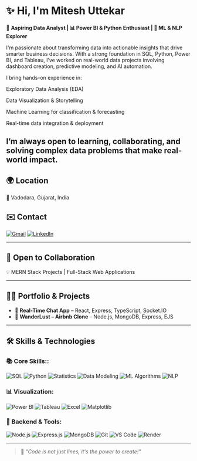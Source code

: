 # ✨ **Hi, I'm Mitesh Uttekar**
🎯 **Aspiring Data Analyst | 📊 Power BI & Python Enthusiast | 🧠 ML & NLP Explorer**

I'm passionate about transforming data into actionable insights that drive smarter business decisions. With a strong foundation in SQL, Python, Power BI, and Tableau, I’ve worked on real-world data projects involving dashboard creation, predictive modeling, and AI automation.

I bring hands-on experience in:

Exploratory Data Analysis (EDA)

Data Visualization & Storytelling

Machine Learning for classification & forecasting

Real-time data integration & deployment

I’m always open to learning, collaborating, and solving complex data problems that make real-world impact.
---

## 🌍 Location
📍 Vadodara, Gujarat, India

## ✉️ Contact
[![Gmail](https://img.shields.io/badge/Gmail-D14836?style=for-the-badge&logo=gmail&logoColor=white)](mailto:miteshuttekar16@gmail.com)
[![LinkedIn](https://img.shields.io/badge/LinkedIn-0077B5?style=for-the-badge&logo=linkedin&logoColor=white)](https://www.linkedin.com/in/mitesh-uttekar-504625313) <!-- Replace this -->


---

## 🤝 Open to Collaboration
💡 MERN Stack Projects | Full-Stack Web Applications

---

## 👨‍💻 Portfolio & Projects

- 💬 **Real-Time Chat App** – React, Express, TypeScript, Socket.IO  
- 🏡 **WanderLust – Airbnb Clone** – Node.js, MongoDB, Express, EJS  

---

## 🛠️ Skills & Technologies

### 📚 Core Skills::
![SQL](https://img.shields.io/badge/TypeScript-007ACC?style=for-the-badge&logo=typescript&logoColor=white)
![Python](https://img.shields.io/badge/JavaScript-F7DF1E?style=for-the-badge&logo=javascript&logoColor=black)
![Statistics](https://img.shields.io/badge/Java-ED8B00?style=for-the-badge&logo=java&logoColor=white)
![Data Modeling](https://img.shields.io/badge/C-00599C?style=for-the-badge&logo=c&logoColor=white)
![ML Algorithms](https://img.shields.io/badge/HTML5-E34F26?style=for-the-badge&logo=html5&logoColor=white)
![NLP](https://img.shields.io/badge/CSS3-1572B6?style=for-the-badge&logo=css3&logoColor=white)

### 📊 Visualization:
![Power BI](https://img.shields.io/badge/React-20232A?style=for-the-badge&logo=react&logoColor=61DAFB)
![Tableau](https://img.shields.io/badge/Vite-646CFF?style=for-the-badge&logo=vite&logoColor=white)
![Excel](https://img.shields.io/badge/Redux-593D88?style=for-the-badge&logo=redux&logoColor=white)
![Matplotlib](https://img.shields.io/badge/TailwindCSS-38B2AC?style=for-the-badge&logo=tailwind-css&logoColor=white)

### 🔧 Backend & Tools:
![Node.js](https://img.shields.io/badge/Node.js-339933?style=for-the-badge&logo=nodedotjs&logoColor=white)
![Express.js](https://img.shields.io/badge/Express.js-000000?style=for-the-badge&logo=express&logoColor=white)
![MongoDB](https://img.shields.io/badge/MongoDB-47A248?style=for-the-badge&logo=mongodb&logoColor=white)
![Git](https://img.shields.io/badge/Git-F05032?style=for-the-badge&logo=git&logoColor=white)
![VS Code](https://img.shields.io/badge/VS%20Code-007ACC?style=for-the-badge&logo=visual-studio-code&logoColor=white)
![Render](https://img.shields.io/badge/Render-46E3B7?style=for-the-badge&logo=render&logoColor=black)

---

> 💬 *"Code is not just lines, it's the power to create!"*

